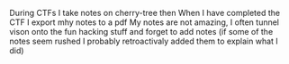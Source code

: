 During CTFs I take notes on cherry-tree then When I have completed the CTF I export mhy notes to a pdf
My notes are not amazing, I often tunnel vison onto the fun hacking stuff and forget to add notes (if some of the notes seem rushed I probably retroactivaly added them to explain what I did)
